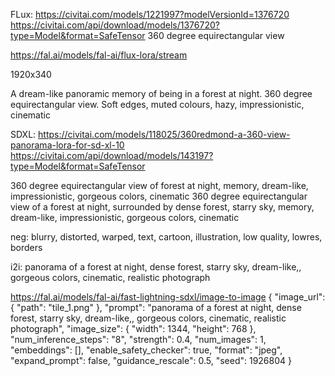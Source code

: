 
FLux:
https://civitai.com/models/1221997?modelVersionId=1376720
https://civitai.com/api/download/models/1376720?type=Model&format=SafeTensor
360 degree equirectangular view



https://fal.ai/models/fal-ai/flux-lora/stream

1920x340

A dream-like panoramic memory of being in a forest at night. 360 degree equirectangular view. Soft edges, muted colours, hazy, impressionistic, cinematic




SDXL:
https://civitai.com/models/118025/360redmond-a-360-view-panorama-lora-for-sd-xl-10
https://civitai.com/api/download/models/143197?type=Model&format=SafeTensor

360 degree equirectangular view of forest at night, memory, dream-like, impressionistic, gorgeous colors, cinematic
360 degree equirectangular view of a forest at night, surrounded by dense forest, starry sky, memory, dream-like, impressionistic, gorgeous colors, cinematic

neg: blurry, distorted, warped, text, cartoon, illustration, low quality, lowres, borders



i2i:
panorama of a forest at night, dense forest, starry sky, dream-like,, gorgeous colors, cinematic, realistic photograph


https://fal.ai/models/fal-ai/fast-lightning-sdxl/image-to-image
{
  "image_url": {
    "path": "tile_1.png"
  },
  "prompt": "panorama of a forest at night, dense forest, starry sky, dream-like,, gorgeous colors, cinematic, realistic photograph",
  "image_size": {
    "width": 1344,
    "height": 768
  },
  "num_inference_steps": "8",
  "strength": 0.4,
  "num_images": 1,
  "embeddings": [],
  "enable_safety_checker": true,
  "format": "jpeg",
  "expand_prompt": false,
  "guidance_rescale": 0.5,
  "seed": 1926804
}


